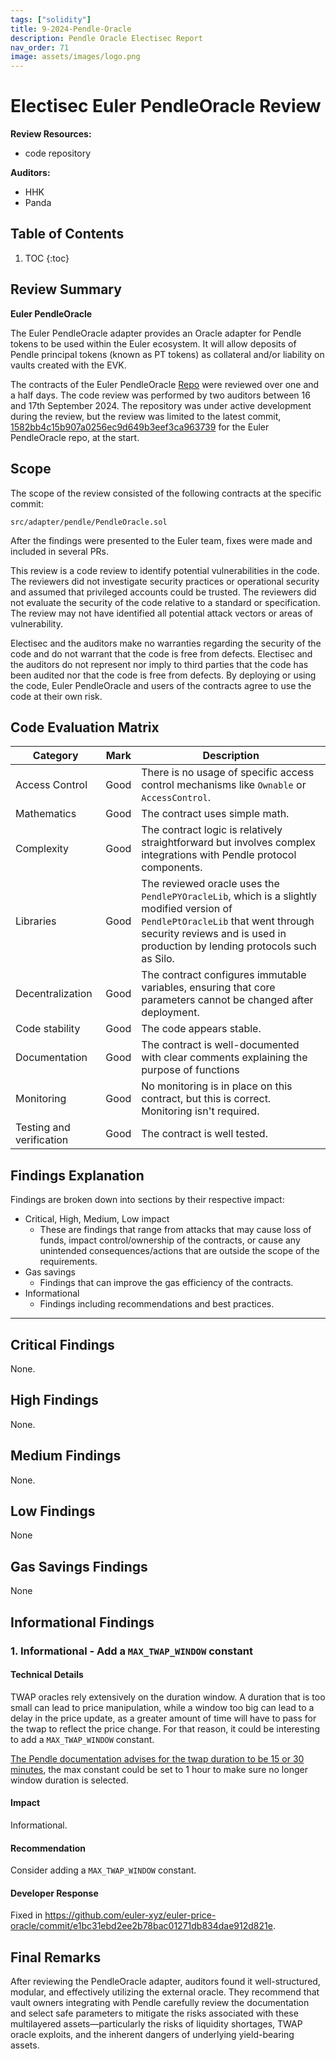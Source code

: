 ```yaml
---
tags: ["solidity"]
title: 9-2024-Pendle-Oracle
description: Pendle Oracle Electisec Report
nav_order: 71
image: assets/images/logo.png
---
```


# Electisec Euler PendleOracle Review <!-- omit in toc -->

**Review Resources:**

- code repository

**Auditors:**

- HHK
- Panda

## Table of Contents <!-- omit in toc -->

1. TOC
   {:toc}

## Review Summary

**Euler PendleOracle**

The Euler PendleOracle adapter provides an Oracle adapter for Pendle tokens to be used within the Euler ecosystem. It will allow deposits of Pendle principal tokens (known as PT tokens) as collateral and/or liability on vaults created with the EVK.

The contracts of the Euler PendleOracle [Repo](https://github.com/euler-xyz/euler-price-oracle) were reviewed over one and a half days. The code review was performed by two auditors between 16 and 17th September 2024. The repository was under active development during the review, but the review was limited to the latest commit, [1582bb4c15b907a0256ec9d649b3eef3ca963739](https://github.com/euler-xyz/euler-price-oracle/blob/1582bb4c15b907a0256ec9d649b3eef3ca963739/) for the Euler PendleOracle repo, at the start.

## Scope

The scope of the review consisted of the following contracts at the specific commit:

```
src/adapter/pendle/PendleOracle.sol
```

After the findings were presented to the Euler team, fixes were made and included in several PRs.

This review is a code review to identify potential vulnerabilities in the code. The reviewers did not investigate security practices or operational security and assumed that privileged accounts could be trusted. The reviewers did not evaluate the security of the code relative to a standard or specification. The review may not have identified all potential attack vectors or areas of vulnerability.

Electisec and the auditors make no warranties regarding the security of the code and do not warrant that the code is free from defects. Electisec and the auditors do not represent nor imply to third parties that the code has been audited nor that the code is free from defects. By deploying or using the code, Euler PendleOracle and users of the contracts agree to use the code at their own risk.

## Code Evaluation Matrix

| Category                 | Mark | Description                                                                                                                                                                                                   |
| ------------------------ | ---- | ------------------------------------------------------------------------------------------------------------------------------------------------------------------------------------------------------------- |
| Access Control           | Good | There is no usage of specific access control mechanisms like `Ownable` or `AccessControl`.                                                                                                                    |
| Mathematics              | Good | The contract uses simple math.                                                                                                                                                                                |
| Complexity               | Good | The contract logic is relatively straightforward but involves complex integrations with Pendle protocol components.                                                                                           |
| Libraries                | Good | The reviewed oracle uses the `PendlePYOracleLib`, which is a slightly modified version of `PendlePtOracleLib` that went through security reviews and is used in production by lending protocols such as Silo. |
| Decentralization         | Good | The contract configures immutable variables, ensuring that core parameters cannot be changed after deployment.                                                                                                |
| Code stability           | Good | The code appears stable.                                                                                                                                                                                      |
| Documentation            | Good | The contract is well-documented with clear comments explaining the purpose of functions                                                                                                                       |
| Monitoring               | Good | No monitoring is in place on this contract, but this is correct. Monitoring isn't required.                                                                                                                   |
| Testing and verification | Good | The contract is well tested.                                                                                                                                                                                  |

## Findings Explanation

Findings are broken down into sections by their respective impact:

- Critical, High, Medium, Low impact
  - These are findings that range from attacks that may cause loss of funds, impact control/ownership of the contracts, or cause any unintended consequences/actions that are outside the scope of the requirements.
- Gas savings
  - Findings that can improve the gas efficiency of the contracts.
- Informational
  - Findings including recommendations and best practices.

---

## Critical Findings

None.

## High Findings

None.

## Medium Findings

None.

## Low Findings

None

## Gas Savings Findings

None

## Informational Findings

### 1. Informational - Add a `MAX_TWAP_WINDOW` constant

#### Technical Details

TWAP oracles rely extensively on the duration window. A duration that is too small can lead to price manipulation, while a window too big can lead to a delay in the price update, as a greater amount of time will have to pass for the twap to reflect the price change. For that reason, it could be interesting to add a `MAX_TWAP_WINDOW` constant.

[The Pendle documentation advises for the twap duration to be 15 or 30 minutes](https://docs.pendle.finance/Developers/Oracles/HowToIntegratePtAndLpOracle#second-choose-a-market--duration), the max constant could be set to 1 hour to make sure no longer window duration is selected.

#### Impact

Informational.

#### Recommendation

Consider adding a `MAX_TWAP_WINDOW` constant.

#### Developer Response

Fixed in https://github.com/euler-xyz/euler-price-oracle/commit/e1bc31ebd2ee2b78bac01271db834dae912d821e.

## Final Remarks

After reviewing the PendleOracle adapter, auditors found it well-structured, modular, and effectively utilizing the external oracle. They recommend that vault owners integrating with Pendle carefully review the documentation and select safe parameters to mitigate the risks associated with these multilayered assets—particularly the risks of liquidity shortages, TWAP oracle exploits, and the inherent dangers of underlying yield-bearing assets.
